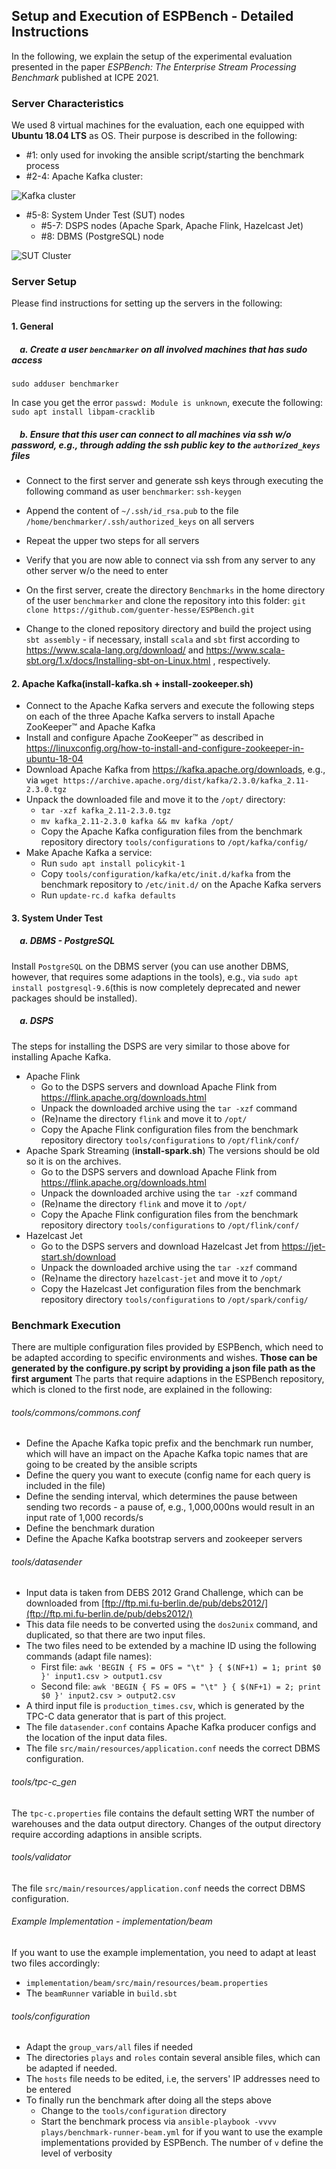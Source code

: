 ## Setup and Execution of ESPBench - Detailed Instructions

In the following, we explain the setup of the experimental evaluation presented in
the paper _ESPBench: The Enterprise Stream Processing Benchmark_ published at ICPE 2021.

### Server Characteristics
We used 8 virtual machines for the evaluation, each one equipped with __Ubuntu 18.04 LTS__ as OS.
Their purpose is described in the following:
- \#1:  only used for invoking the ansible script/starting the benchmark process
- \#2-4: Apache Kafka cluster:

![Kafka cluster](img/KafkaCluster.png)

- \#5-8: System Under Test (SUT) nodes
    - \#5-7: DSPS nodes (Apache Spark, Apache Flink, Hazelcast Jet)
    - \#8: DBMS (PostgreSQL) node
    
![SUT Cluster](img/SUTCluster.png)

### Server Setup

Please find instructions for setting up the servers in the following:

#### 1. General
##### &nbsp;&nbsp;&nbsp; a. Create a user `benchmarker` on all involved machines that has sudo access
  
`sudo adduser benchmarker`

In case you get the error `passwd: Module is unknown`, execute the following: 
`sudo apt install libpam-cracklib`
##### &nbsp;&nbsp;&nbsp; b. Ensure that this user can connect to all machines via ssh w/o password, e.g., through adding the ssh public key to the `authorized_keys` files
- Connect to the first server and generate ssh keys through executing the following command as user `benchmarker`: `ssh-keygen`
- Append the content of `~/.ssh/id_rsa.pub` to the file `/home/benchmarker/.ssh/authorized_keys` on all servers
- Repeat the upper two steps for all servers 
- Verify that you are now able to connect via ssh from any server to any other server w/o the need to enter

- On the first server, create the directory `Benchmarks` in the home directory of the user `benchmarker` and clone the repository into this folder:
  `git clone https://github.com/guenter-hesse/ESPBench.git`
- Change to the cloned repository directory and build the project using `sbt assembly` - if necessary, 
install `scala` and `sbt` first according to https://www.scala-lang.org/download/ and https://www.scala-sbt.org/1.x/docs/Installing-sbt-on-Linux.html , respectively.

#### 2. Apache Kafka(install-kafka.sh + install-zookeeper.sh)
- Connect to the Apache Kafka servers and execute the following steps on each of the three Apache Kafka servers
  to install Apache ZooKeeper™ and Apache Kafka
- Install and configure Apache ZooKeeper™ as described in https://linuxconfig.org/how-to-install-and-configure-zookeeper-in-ubuntu-18-04
- Download Apache Kafka from https://kafka.apache.org/downloads, e.g., via 
`wget https://archive.apache.org/dist/kafka/2.3.0/kafka_2.11-2.3.0.tgz`
- Unpack the downloaded file and move it to the `/opt/` directory:
  - `tar -xzf kafka_2.11-2.3.0.tgz`
  - `mv kafka_2.11-2.3.0 kafka && mv kafka /opt/`  
  - Copy the Apache Kafka configuration files from the benchmark repository directory `tools/configurations` 
    to `/opt/kafka/config/`
- Make Apache Kafka a service:
    - Run `sudo apt install policykit-1`
    - Copy `tools/configuration/kafka/etc/init.d/kafka` from the benchmark repository to `/etc/init.d/` on the Apache Kafka servers
    - Run `update-rc.d kafka defaults`

#### 3. System Under Test

##### &nbsp;&nbsp;&nbsp; a. DBMS - PostgreSQL
Install `PostgreSQL` on the DBMS server (you can use another DBMS, however, that requires some adaptions in the tools), e.g., via 
`sudo apt install postgresql-9.6`(this is now completely deprecated and newer packages should be installed).

##### &nbsp;&nbsp;&nbsp; a. DSPS 
The steps for installing the DSPS are very similar to those above for installing Apache Kafka. 
- Apache Flink
  - Go to the DSPS servers and download Apache Flink from https://flink.apache.org/downloads.html 
  - Unpack the downloaded archive using the `tar -xzf` command
  - (Re)name the directory `flink` and move it to `/opt/` 
  - Copy the Apache Flink configuration files from the benchmark repository directory `tools/configurations`
    to `/opt/flink/conf/`
- Apache Spark Streaming (**install-spark.sh**)
  The versions should be old so it is on the archives.
  - Go to the DSPS servers and download Apache Flink from https://flink.apache.org/downloads.html
  - Unpack the downloaded archive using the `tar -xzf` command
  - (Re)name the directory `flink` and move it to `/opt/`
  - Copy the Apache Flink configuration files from the benchmark repository directory `tools/configurations`
      to `/opt/flink/conf/`
- Hazelcast Jet
  - Go to the DSPS servers and download Hazelcast Jet from https://jet-start.sh/download
  - Unpack the downloaded archive using the `tar -xzf` command
  - (Re)name the directory `hazelcast-jet` and move it to `/opt/`
  - Copy the Hazelcast Jet configuration files from the benchmark repository directory `tools/configurations`
      to `/opt/spark/config/`

### Benchmark Execution

There are multiple configuration files provided by ESPBench, which need to be adapted 
according to specific environments and wishes. 
**Those can be generated by the configure.py script by providing a json file path as the first argument**
The parts that require adaptions in the ESPBench repository, which is cloned to the first node,
are explained in the following:

###### tools/commons/commons.conf
- Define the Apache Kafka topic prefix and the benchmark run number, which will have an impact on the Apache Kafka topic names that are going to be created by the ansible scripts
- Define the query you want to execute (config name for each query is included in the file)
- Define the sending interval, which determines the pause between sending two records - a pause of, e.g., 1,000,000ns would result in an input rate of 1,000 records/s
- Define the benchmark duration
- Define the Apache Kafka bootstrap servers and zookeeper servers

###### tools/datasender
- Input data is taken from DEBS 2012 Grand Challenge, which can be downloaded from [ftp://ftp.mi.fu-berlin.de/pub/debs2012/](ftp://ftp.mi.fu-berlin.de/pub/debs2012/)
- This data file needs to be converted using the `dos2unix` command, and duplicated, so that there are two input files.
- The two files need to be extended by a machine ID using the following commands (adapt file names):
    - First file: `awk 'BEGIN { FS = OFS = "\t" } { $(NF+1) = 1; print $0 }' input1.csv >
      output1.csv`
    - Second file: `awk 'BEGIN { FS = OFS = "\t" } { $(NF+1) = 2; print $0 }' input2.csv >
      output2.csv`
- A third input file is `production_times.csv`, which is generated by the TPC-C data generator that is part of this project.
- The file `datasender.conf` contains Apache Kafka producer configs and the location of the input data files.
- The file `src/main/resources/application.conf` needs the correct DBMS configuration.

###### tools/tpc-c_gen
The `tpc-c.properties` file contains the default setting WRT the number of warehouses and the data output directory. Changes of the output directory require according adaptions in ansible scripts.

###### tools/validator
The file `src/main/resources/application.conf` needs the correct DBMS configuration.

###### Example Implementation - implementation/beam
If you want to use the example implementation, you need to adapt at least two files accordingly:
- `implementation/beam/src/main/resources/beam.properties`
- The `beamRunner` variable in `build.sbt`

###### tools/configuration
- Adapt the `group_vars/all` files if needed
- The directories `plays` and `roles` contain several ansible files, which can be adapted if needed.
- The `hosts` file needs to be edited, i.e, the servers' IP addresses need to be entered
- To finally run the benchmark after doing all the steps above
  - Change to the `tools/configuration` directory 
  - Start the benchmark process via `ansible-playbook -vvvv plays/benchmark-runner-beam.yml` for 
    if you want to use the example implementations provided by ESPBench. 
    The number of `v` define the level of verbosity
